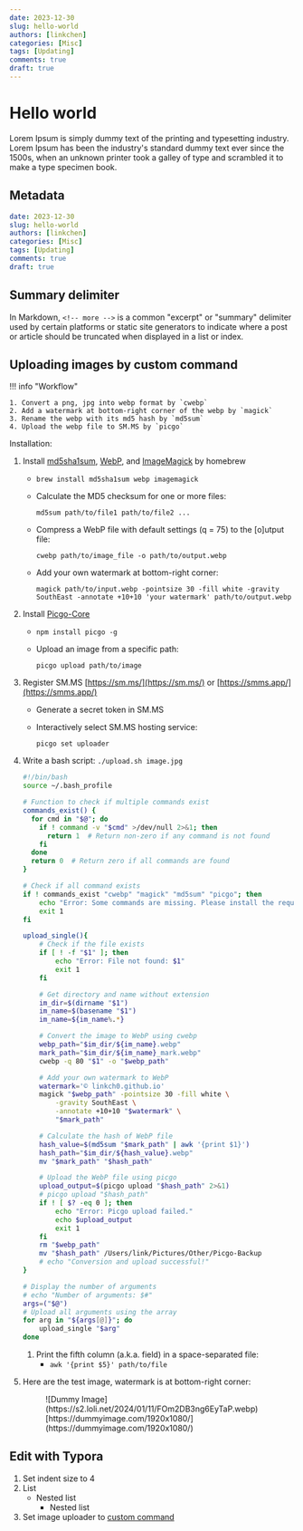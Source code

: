 ```yaml
---
date: 2023-12-30
slug: hello-world
authors: [linkchen]
categories: [Misc]
tags: [Updating]
comments: true
draft: true
---
```


# Hello world

Lorem Ipsum is simply dummy text of the printing and typesetting industry. Lorem Ipsum has been the industry's standard dummy text ever since the 1500s, when an unknown printer took a galley of type and scrambled it to make a type specimen book.

<!-- more -->

## Metadata

```yaml linenums="1"
date: 2023-12-30
slug: hello-world
authors: [linkchen]
categories: [Misc]
tags: [Updating]
comments: true
draft: true
```

## Summary delimiter

In Markdown, `<!-- more -->` is a common "excerpt" or "summary" delimiter used by certain platforms or static site generators to indicate where a post or article should be truncated when displayed in a list or index.

## Uploading images by custom command

!!! info "Workflow"

    1. Convert a png, jpg into webp format by `cwebp`
    2. Add a watermark at bottom-right corner of the webp by `magick`
    3. Rename the webp with its md5 hash by `md5sum`
    4. Upload the webp file to SM.MS by `picgo`

Installation:

1. Install [md5sha1sum](http://microbrew.org/tools/md5sha1sum/), [WebP](https://developers.google.com/speed/webp/), and [ImageMagick](https://imagemagick.org/)  by homebrew

    - `brew install md5sha1sum webp imagemagick ` 

    - Calculate the MD5 checksum for one or more files:

         `md5sum path/to/file1 path/to/file2 ...`

    - Compress a WebP file with default settings (q = 75) to the [o]utput file:

         `cwebp path/to/image_file -o path/to/output.webp`

    -   Add your own watermark at bottom-right corner:

        `magick path/to/input.webp -pointsize 30 -fill white -gravity SouthEast -annotate +10+10 'your watermark' path/to/output.webp`

2. Install [Picgo-Core](https://github.com/PicGo/PicGo-Core)

    - `npm install picgo -g`

    - Upload an image from a specific path:

      `picgo upload path/to/image`

3. Register SM.MS [https://sm.ms/](https://sm.ms/) or [https://smms.app/](https://smms.app/)
    - Generate a secret token in SM.MS

    - Interactively select SM.MS hosting service:

      `picgo set uploader`

4. Write a bash script: `./upload.sh image.jpg`

    ```bash linenums="1" title="upload.sh"
    #!/bin/bash
    source ~/.bash_profile
    
    # Function to check if multiple commands exist
    commands_exist() {
      for cmd in "$@"; do
        if ! command -v "$cmd" >/dev/null 2>&1; then
          return 1  # Return non-zero if any command is not found
        fi
      done
      return 0  # Return zero if all commands are found
    }
    
    # Check if all command exists
    if ! commands_exist "cwebp" "magick" "md5sum" "picgo"; then
        echo "Error: Some commands are missing. Please install the required tools."
        exit 1
    fi
    
    upload_single(){
        # Check if the file exists
        if [ ! -f "$1" ]; then
            echo "Error: File not found: $1"
            exit 1
        fi
    
        # Get directory and name without extension
        im_dir=$(dirname "$1")
        im_name=$(basename "$1")
        im_name=${im_name%.*}
    
        # Convert the image to WebP using cwebp
        webp_path="$im_dir/${im_name}.webp"
        mark_path="$im_dir/${im_name}_mark.webp"
        cwebp -q 80 "$1" -o "$webp_path"
    
        # Add your own watermark to WebP
        watermark='© linkch0.github.io'
        magick "$webp_path" -pointsize 30 -fill white \
            -gravity SouthEast \
            -annotate +10+10 "$watermark" \
            "$mark_path"
    
        # Calculate the hash of WebP file
        hash_value=$(md5sum "$mark_path" | awk '{print $1}')
        hash_path="$im_dir/${hash_value}.webp"
        mv "$mark_path" "$hash_path"
    
        # Upload the WebP file using picgo
        upload_output=$(picgo upload "$hash_path" 2>&1)
        # picgo upload "$hash_path"
        if ! [ $? -eq 0 ]; then
            echo "Error: Picgo upload failed."
            echo $upload_output
            exit 1
        fi
        rm "$webp_path"
        mv "$hash_path" /Users/link/Pictures/Other/Picgo-Backup
        # echo "Conversion and upload successful!"
    }
    
    # Display the number of arguments
    # echo "Number of arguments: $#"
    args=("$@")
    # Upload all arguments using the array
    for arg in "${args[@]}"; do
        upload_single "$arg"
    done
    ```

    1.  Print the fifth column (a.k.a. field) in a space-separated file:
        - `awk '{print $5}' path/to/file`

5.   Here are the test image, watermark is at bottom-right corner:

     <figure markdown>
       ![Dummy Image](https://s2.loli.net/2024/01/11/FOm2DB3ng6EyTaP.webp)
       <figcaption>[https://dummyimage.com/1920x1080/](https://dummyimage.com/1920x1080/)</figcaption>
     </figure>

## Edit with Typora

1.   Set indent size to 4
2.   List
     -   Nested list
         -   Nested list
3.   Set image uploader to [custom command](#uploading-images)
